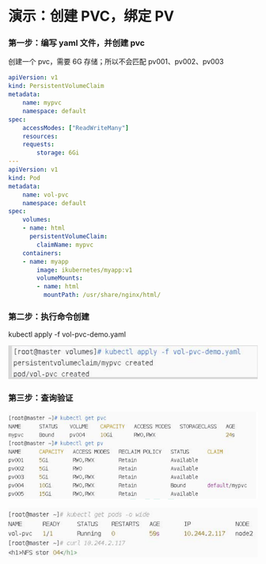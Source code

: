 # 演示：创建 PVC，绑定 PV

###  第一步：编写 yaml 文件，并创建 pvc

创建一个 pvc，需要 6G 存储；所以不会匹配 pv001、pv002、pv003

```yaml
apiVersion: v1
kind: PersistentVolumeClaim
metadata:
	name: mypvc
	namespace: default
spec:
	accessModes: ["ReadWriteMany"]
	resources:
	requests:
		storage: 6Gi
---
apiVersion: v1
kind: Pod
metadata:
	name: vol-pvc
	namespace: default
spec:
	volumes:
	- name: html
      persistentVolumeClaim:
	    claimName: mypvc
	containers:
	- name: myapp
		image: ikubernetes/myapp:v1
		volumeMounts:
	    - name: html
		  mountPath: /usr/share/nginx/html/
```

### 第二步：执行命令创建

kubectl apply -f vol-pvc-demo.yaml

![](images/3.创建PVC.jpg)

### 第三步：查询验证

![](images/4.查询验证PVC容器.jpg)

![](images/5.获取容器信息.png)



